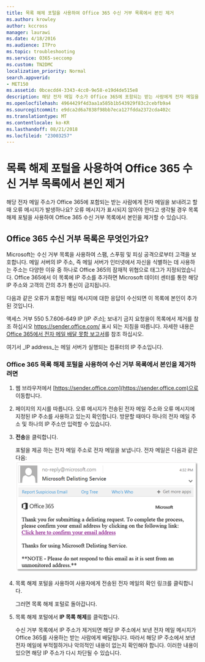 ```yaml
---
title: 목록 해제 포털을 사용하여 Office 365 수신 거부 목록에서 본인 제거
ms.author: krowley
author: kccross
manager: laurawi
ms.date: 4/18/2016
ms.audience: ITPro
ms.topic: troubleshooting
ms.service: O365-seccomp
ms.custom: TN2DMC
localization_priority: Normal
search.appverid:
- MET150
ms.assetid: 0bcecdd4-3343-4cc0-9e58-e19d4de515e8
description: 해당 전자 메일 주소가 Office 365에 포함되는 받는 사람에게 전자 메일을 보내려고 할 때 오류 메시지가 발생하나요? 오류 메시지가 표시되지 않아야 한다고 생각될 경우 목록 해제 포털을 사용하여 Office 365 수신 거부 목록에서 본인을 제거할 수 있습니다.
ms.openlocfilehash: 4964429f4d3aa1a585b1b543929f83c2cebfb9a4
ms.sourcegitcommit: e9dca2d6a7838f98bb7eca127fdda2372cda402c
ms.translationtype: MT
ms.contentlocale: ko-KR
ms.lasthandoff: 08/21/2018
ms.locfileid: "23003257"
---
```

# <a name="use-the-delist-portal-to-remove-yourself-from-the-office-365-blocked-senders-list"></a>목록 해제 포털을 사용하여 Office 365 수신 거부 목록에서 본인 제거

해당 전자 메일 주소가 Office 365에 포함되는 받는 사람에게 전자 메일을 보내려고 할 때 오류 메시지가 발생하나요? 오류 메시지가 표시되지 않아야 한다고 생각될 경우 목록 해제 포털을 사용하여 Office 365 수신 거부 목록에서 본인을 제거할 수 있습니다.
  
## <a name="what-is-the-office-365-blocked-senders-list"></a>Office 365 수신 거부 목록은 무엇인가요?

Microsoft는 수신 거부 목록을 사용하여 스팸, 스푸핑 및 피싱 공격으로부터 고객을 보호합니다. 메일 서버의 IP 주소, 즉 메일 서버가 인터넷에서 자신을 식별하는 데 사용하는 주소는 다양한 이유 중 하나로 Office 365의 잠재적 위협으로 태그가 지정되었습니다. Office 365에서 이 목록에 IP 주소를 추가하면 Microsoft 데이터 센터를 통한 해당 IP 주소와 고객의 간의 추가 통신이 금지됩니다.
  
다음과 같은 오류가 포함된 메일 메시지에 대한 응답이 수신되면 이 목록에 본인이 추가된 것입니다.
  
액세스 거부 550 5.7.606-649 IP [_IP 주소_]; 보내기 금지 요청을이 목록에서 제거를 참조 하십시오 https://sender.office.com/ 표시 되는 지침을 따릅니다. 자세한 내용은 [Office 365에서 전자 메일 배달 못함 보고서](http://go.microsoft.com/fwlink/?LinkID=526653)를 참조 하십시오.
  
여기서  _IP address_는 메일 서버가 실행되는 컴퓨터의 IP 주소입니다. 
  
### <a name="to-use-the-office-365-delist-portal-to-remove-yourself-from-the-blocked-senders-list"></a>Office 365 목록 해제 포털을 사용하여 수신 거부 목록에서 본인을 제거하려면

1. 웹 브라우저에서 [https://sender.office.com](https://sender.office.com)으로 이동합니다.
    
2. 페이지의 지시를 따릅니다. 오류 메시지가 전송된 전자 메일 주소와 오류 메시지에 지정된 IP 주소를 사용하고 있는지 확인합니다. 방문할 때마다 하나의 전자 메일 주소 및 하나의 IP 주소만 입력할 수 있습니다.
    
3. **전송**을 클릭합니다.
    
    포털을 제공 하는 전자 메일 주소로 전자 메일을 보냅니다. 전자 메일은 다음과 같은 다음: ![delist 포털을 통해 요청을 제출 하는 경우 받은 전자 메일의 스크린샷](media/bf13e4f7-f68c-4e46-baa7-b6ab4cfc13f3.png)
  
4. 목록 해제 포털을 사용하여 사용자에게 전송된 전자 메일의 확인 링크를 클릭합니다.
    
    그러면 목록 해제 포털로 돌아갑니다.
    
5. 목록 해제 포털에서 **IP 목록 해제**를 클릭합니다.
    
    수신 거부 목록에서 IP 주소가 제거되면 해당 IP 주소에서 보낸 전자 메일 메시지가 Office 365를 사용하는 받는 사람에게 배달됩니다. 따라서 해당 IP 주소에서 보낸 전자 메일에 부적절하거나 악의적인 내용이 없는지 확인해야 합니다. 이러한 내용이 있으면 해당 IP 주소가 다시 차단될 수 있습니다.
    

